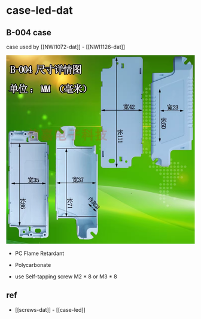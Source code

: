 
# case-led-dat

## B-004 case 


case used by [[NWI1072-dat]] - [[NWI1126-dat]]


![2023-09-12-14-52-14.png](2023-09-12-14-52-14.png)


- PC Flame Retardant
- Polycarbonate

- use Self-tapping screw M2 * 8 or M3 * 8 

## ref 

- [[screws-dat]] - [[case-led]]


